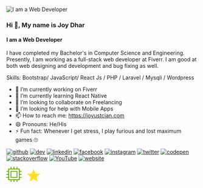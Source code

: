 ![I am a Web Developer ](https://scontent.fcgp6-1.fna.fbcdn.net/v/t1.15752-9/279089834_3198740510399330_9172210824647013047_n.png?_nc_cat=109&ccb=1-5&_nc_sid=ae9488&_nc_eui2=AeG6Yaa3URLEnJp4ykMmFYdLm6gGVdhDTEebqAZV2ENMR4hfMwBW3E6Lbbm0qqBxvsItK3F288lqYsh1fJDXzSlM&_nc_ohc=9tT5VhX8jQkAX9ZPOa0&_nc_ht=scontent.fcgp6-1.fna&oh=03_AVKmhGVIEW3YhxD-0-TQ_vil6xBH3WdPvpK9YzMQmIkUpw&oe=62995E98)

### Hi 👋, My name is Joy Dhar
#### I am a Web Developer 

I have completed my Bachelor's in Computer Science and Engineering. Presently, I am working as a full-stack web developer at Fiverr. I am good at both web designing and development and bug fixing as well. 

Skills: Bootstrap/ JavaScript/ React Js / PHP / Laravel / Mysqli / Wordpress

- 🔭 I’m currently working on Fiverr 
- 🌱 I’m currently learning React Native 
- 👯 I’m looking to collaborate on Freelancing 
- 🤔 I’m looking for help with Mobile Apps 
- 📫 How to reach me: https://joyustcian.com 
- 😄 Pronouns: He/His 
- ⚡ Fun fact: Whenever I get stress, I play furious and lost maximum games 🙄 


[<img src='https://cdn.jsdelivr.net/npm/simple-icons@3.0.1/icons/github.svg' alt='github' height='40'>](https://github.com/https://github.com/JoyDhar32)  [<img src='https://cdn.jsdelivr.net/npm/simple-icons@3.0.1/icons/dev-dot-to.svg' alt='dev' height='40'>](https://dev.to/https://dev.to/joydhar32)  [<img src='https://cdn.jsdelivr.net/npm/simple-icons@3.0.1/icons/linkedin.svg' alt='linkedin' height='40'>](https://www.linkedin.com/in/https://www.linkedin.com/in/joy-dhar-2689ab191//)  [<img src='https://cdn.jsdelivr.net/npm/simple-icons@3.0.1/icons/facebook.svg' alt='facebook' height='40'>](https://www.facebook.com/https://www.facebook.com/profile.php?id=100007957393219)  [<img src='https://cdn.jsdelivr.net/npm/simple-icons@3.0.1/icons/instagram.svg' alt='instagram' height='40'>](https://www.instagram.com/https://www.instagram.com/joyustcian//)  [<img src='https://cdn.jsdelivr.net/npm/simple-icons@3.0.1/icons/twitter.svg' alt='twitter' height='40'>](https://twitter.com/https://twitter.com/JoyDhar92552514)  [<img src='https://cdn.jsdelivr.net/npm/simple-icons@3.0.1/icons/codepen.svg' alt='codepen' height='40'>](https://codepen.io/https://codepen.io/joydhar32)  [<img src='https://cdn.jsdelivr.net/npm/simple-icons@3.0.1/icons/stackoverflow.svg' alt='stackoverflow' height='40'>](https://stackoverflow.com/users/https://stackoverflow.com/users/15782400/joy-dhar)  [<img src='https://cdn.jsdelivr.net/npm/simple-icons@3.0.1/icons/youtube.svg' alt='YouTube' height='40'>](https://www.youtube.com/channel/https://www.youtube.com/channel/UCX2pkdQvnnhl--G0TqZo9sQ)  [<img src='https://cdn.jsdelivr.net/npm/simple-icons@3.0.1/icons/icloud.svg' alt='website' height='40'>](https://joyustcian.com)  

<a href='https://docs.github.com/en/developers'><img src='https://raw.githubusercontent.com/acervenky/animated-github-badges/master/assets/devbadge.gif' width='40' height='40'></a> <a href='https://stars.github.com/'><img src='https://raw.githubusercontent.com/acervenky/animated-github-badges/master/assets/starbadge.gif' width='35' height='35'></a> 

